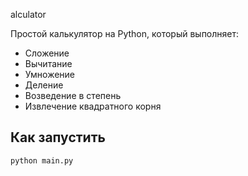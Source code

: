 alculator

Простой калькулятор на Python, который выполняет:

- Сложение
- Вычитание
- Умножение
- Деление
- Возведение в степень
- Извлечение квадратного корня

## Как запустить
```bash
python main.py
